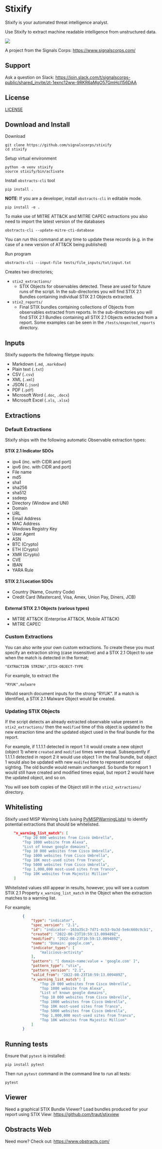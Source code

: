 # Stixify

Stixify is your automated threat intelligence analyst.

Use Stixify to extract machine readable intelligence from unstructured data.

![](/docs/extraction-screenshot.png)

A project from the Signals Corps: https://www.signalscorps.com/

## Support

Ask a question on Slack: https://join.slack.com/t/signalscorps-public/shared_invite/zt-1exnc12ww-9RKR6aMgO57GmHcl156DAA

## License

[LICENSE](/LICENSE)

## Download and Install

Download

```shell
git clone https://github.com/signalscorps/stixify
cd stixify
```

Setup virtual environment

```shell
python -m venv stixify
source stixify/bin/activate
```

Install `obstracts-cli` tool

```shell
pip install .
```

**NOTE**: If you are a developer, install `obstracts-cli` in editable mode.

```shell
pip install -e .
```

To make use of MITRE ATT&CK and MITRE CAPEC extractions you also need to import the latest version of the databases

```shell
obstracts-cli --update-mitre-cti-database
```

You can run this command at any time to update these records (e.g. in the case of a new version of ATT&CK being published)

Run program

```shell
obstracts-cli --input-file tests/file_inputs/txt/input.txt
```

Creates two directories;

* `stix2_extractions/`
	* STIX Objects for observables detected. These are used for future runs of the script. In the sub-directories you will find STIX 2.1 Bundles containing individual STIX 2.1 Objects extracted.
* `stix2_reports/`
	* Final STIX bundles containing collections of Objects from observables extracted from reports. In the sub-directories you will find STIX 2.1 Bundles containing all STIX 2.1 Objects extracted from a report. Some examples can be seen in the `/tests/expected_reports` directory.

## Inputs

Stixify supports the following filetype inputs:

* Markdown (`.md`, `.markdown`)
* Plain text (`.txt`)
* CSV (`.csv`)
* XML (`.xml`)
* JSON (`.json`)
* PDF (`.pdf`)
* Microsoft Word (`.doc`, `.docx`)
* Microsoft Excel (`.xls`, `.xlsx`)


## Extractions

### Default Extractions

Stixify ships with the following automatic Observable extraction types:

#### STIX 2.1 Indicator SDOs

* ipv4 (inc. with CIDR and port)
* ipv6 (inc. with CIDR and port)
* File name
* md5
* sha1
* sha256
* sha512
* ssdeep
* Directory (Window and UNI)
* Domain
* URL
* Email Address
* MAC Address
* Windows Registry Key
* User Agent
* ASN
* BTC (Crypto)
* ETH (Crypto)
* XMR (Crypto)
* CVE
* IBAN
* YARA Rule

#### STIX 2.1 Location SDOs

* Country (Name, Country Code)
* Credit Card (Mastercard, Visa, Amex, Union Pay, Diners, JCB)

#### External STIX 2.1 Objects (various types)

* MITRE ATT&CK (Enterprise ATT&CK, Mobile ATT&CK)
* MITRE CAPEC

### Custom Extractions

You can also write your own custom extractions. To create these you must specify an extraction string (case insensitive) and a STIX 2.1 Object to use when the match is detected in the format;

```csv
"EXTRACTION STRING",STIX-OBJECT-TYPE
```

For example, to extract the 

```csv
"RYUK",malware
```

Would search document inputs for the strong "RYUK". If a match is identified, a STIX 2.1 Malware Object would be created.

### Updating STIX Objects

If the script detects an already extracted observable value present in `stix2_extractions/` then the `modified` time of this object is updated to the new extraction time and the updated object used in the final bundle for the report.

For example, if 1.1.1.1 detected in report 1 it would create a new object (object 1) where `created` and `modified` times were equal. Subsequently if 1.1.1.1 detected in report 2 it would use object 1 in the final bundle, but object 1 would also be updated with new `modifed` time to represent second sighting. The old bundle would remain unchanged. So bundle for report 1 would still have created and modified times equal, but report 2 would have the updated object, and so on.

You will see both copies of the Object still in the `stix2_extractions/` directory.

## Whitelisting

Stixify used MISP Warning Lists (using [PyMISPWarningLists](https://github.com/MISP/PyMISPWarningLists)) to identify potential extractions that should be whitelisted.

```json
	"x_warning_list_match": [
		"Top 20 000 websites from Cisco Umbrella",
		"Top 1000 website from Alexa",
		"List of known google domains",
		"Top 10 000 websites from Cisco Umbrella",
		"Top 1000 websites from Cisco Umbrella",
		"Top 10K most-used sites from Tranco",
		"Top 5000 websites from Cisco Umbrella",
		"Top 1,000,000 most-used sites from Tranco",
		"Top 10K websites from Majestic Million"
    ]
```

Whitelisted values still appear in results, however, you will see a custom STIX 2.1 Property `x_warning_list_match` in the Object when the extraction matches to a warning list.

For example;

```json
        {
            "type": "indicator",
            "spec_version": "2.1",
            "id": "indicator--163a35c3-7d71-4c53-9a3d-5e6c660c9cb1",
            "created": "2022-08-23T10:59:13.009489Z",
            "modified": "2022-08-23T10:59:13.009489Z",
            "name": "Domain: google.com",
            "indicator_types": [
                "malicious-activity"
            ],
            "pattern": "[ domain-name:value = 'google.com' ]",
            "pattern_type": "stix",
            "pattern_version": "2.1",
            "valid_from": "2022-08-23T10:59:13.009489Z",
            "x_warning_list_match": [
                "Top 20 000 websites from Cisco Umbrella",
                "Top 1000 website from Alexa",
                "List of known google domains",
                "Top 10 000 websites from Cisco Umbrella",
                "Top 1000 websites from Cisco Umbrella",
                "Top 10K most-used sites from Tranco",
                "Top 5000 websites from Cisco Umbrella",
                "Top 1,000,000 most-used sites from Tranco",
                "Top 10K websites from Majestic Million"
            ]
        }
```

## Running tests

Ensure that `pytest` is installed:

```shell
pip install pytest
```

Then run `pytest` command in the command line to run all tests:

```shell
pytest
```

## Viewer

Need a graphical STIX Bundle Viewer? Load bundles produced for your report using STIX View: https://github.com/traut/stixview

## Obstracts Web

Need more? Check out: https://www.obstracts.com/

